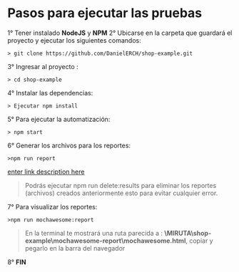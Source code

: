 # **Pasos para ejecutar las pruebas**
1° Tener instalado **NodeJS** y **NPM**
2° Ubicarse en la carpeta que guardará el proyecto y ejecutar los siguientes comandos:
 
	> git clone https://github.com/DanielERCH/shop-example.git  
		
3° Ingresar al proyecto :

	> cd shop-example
	
4° Instalar las dependencias:
 
	> Ejecutar npm install

5° Para ejecutar la automatización:
	
	> npm start
	 
6° Generar los archivos para los reportes: 

	>npm run report
	
[enter link description here](https://github.com/DanielERCH/shop-example/blob/main/report.png)

>Podrás ejecutar npm run delete:results para eliminar los reportes (archivos) creados anteriormente esto para evitar cualquier error.

7° Para visualizar los reportes: 

	>npm run mochawesome:report
>En la terminal te mostrará una ruta parecida a :
>**\MIRUTA\shop-example\mochawesome-report\mochawesome.html**, copiar y pegarlo en la barra del navegador 

8° **FIN**
